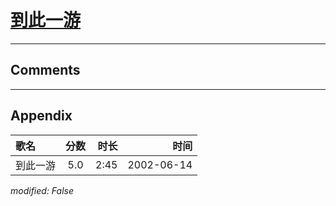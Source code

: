 # [到此一游](https://music.163.com/song?id=67030)



---

## Comments


---

## Appendix

|歌名|分数|时长|时间|
|:---|:---:|---:|---:|
|到此一游|5.0|2:45|2002-06-14

*modified: False*